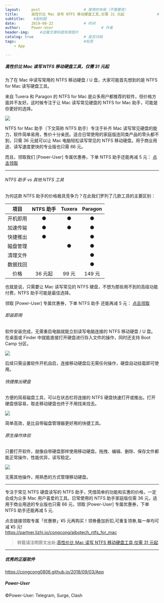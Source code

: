 ```yaml
---
layout:     post                    # 使用的布局（不需要改）
title:      高性价比 Mac 读写 NTFS 移动硬盘工具,仅需 31 元起               # 标题 
subtitle:    #副标题
date:       2019-08-22              # 时间
author:     Power-User                      # 作者
header-img:     #这篇文章标题背景图片
catalog: true                       # 是否归档
tags:                               #标签
    - App

---
```


##### 高性价比 Mac 读写 NTFS 移动硬盘工具，仅需 31 元起

为了在 Mac 中读写常用的 NTFS 移动硬盘 / U 盘，大家可能首先想到的是 NTFS for Mac 读写硬盘工具。

来自 Tuxera 和 Paragon 的 NTFS for Mac 是众多用户都推荐的软件，但价格方面并不友好。这时候专注于让 Mac 读写常见硬盘的 NTFS for Mac 助手，可能是你更好的选择。

![](http://ww1.sinaimg.cn/large/9b84e6acly1g68eohi6fgj20x80ncnft.jpg)

NTFS for Mac 助手（下文简称 NTFS 助手）专注于补齐 Mac 读写常见硬盘的能力，软件简单易用，售价十分亲民。适合日常使用的家庭版连同类产品的零头都不到，只需 36 元就可以让 Mac 电脑轻松读写常见的 NTFS 移动硬盘。用于商业用途、读写速度更快的专业版也只需 66 元。

而且，领取我们 [Power-User] 专属优惠券，下单 NTFS 助手还能再减 5 元： [点击领取](https://partner.lizhi.io/congcong/aibotech_ntfs_for_mac)

--------

###### NTFS 助手 vs 其他 NTFS 工具

为何这款 NTFS 助手的价格极具竞争力？在此我们罗列了几款工具的主要区别：

<!--
![](http://ww1.sinaimg.cn/large/9b84e6acly1g68eoxueyfj21960hk768.jpg)
-->

|   项目   | NTFS 助手 | Tuxera | Paragon |
| :--------------: | :--------: | :----------: | :--------------: |
| 开机即用 |         ●         |   ●    |    ●    |
| 加速传输 |         ●         |   ●    |    ●    |
| 快捷推出 |         ●         |        |    ●    |
| 磁盘管理 |                   |   ●    |    ●    |
| 清理文件 |                   |        |    ●    |
| 数据找回 |                   |        |    ●    |
| 价格 | 36 元起 | 99 元 | 149 元 |

也就是说，只需要让 Mac 读写常见的 NTFS 硬盘，不想为那些用不到的高级功能付费，NTFS 助手可能是最佳选择。

领取 [Power-User] 专属优惠券，下单 NTFS 助手 还能再减 5 元： [点击领取](https://partner.lizhi.io/congcong/aibotech_ntfs_for_mac)


###### 即装即用

软件安装完成，无需重启电脑就能立刻读写电脑连接的 NTFS 移动硬盘 / U 盘。在桌面或 Finder 中就能直接打开硬盘进行存入文件的操作，同时还支持 Boot Camp 分区。

![](http://ww1.sinaimg.cn/large/9b84e6acly1g68eolu5v8j21by0r5drc.jpg)

后续只需设置软件开机自启，连接移动硬盘后无需任何操作，硬盘自动挂载即可使用。

###### 快捷推出硬盘

方便的简易磁盘工具，可以在状态栏将连接的 NTFS 硬盘快速打开或推出。打开硬盘很容易，取走移动硬盘也终于不用找来找去。

![](http://ww1.sinaimg.cn/large/9b84e6acly1g68eoqghybj20oa0ftgyr.jpg)

简单高效，是比自带磁盘管理器更好用的快捷工具。

###### 原生操作体验

只要打开软件，就像自带硬盘那样使用移动硬盘。拖拽、编辑、删除、保存文件都能正常操作，性能优异，读写稳定。

![](http://ww1.sinaimg.cn/large/9b84e6acly1g68eouja2ej21ju0sqaph.jpg)

无需其他操作，用熟悉的方式管理移动硬盘。

--------

专注于常见 NTFS 硬盘读写的 NTFS 助手，凭借简单的功能和实惠的价格，一定会成为众多 Mac 用户喜爱的工具。日常使用的 NTFS 助手家庭版仅需 36 元，适用于商业用途的专业版也只需 66 元，领取 [Power-User] 专属优惠券，下单 NTFS 助手还能再减 5 元.

点击链接领取专属「优惠劵」¥5 元再购买！领券叠加折扣,可重复领券,每一单均可减 ¥5 元!<br>
<https://partner.lizhi.io/congcong/aibotech_ntfs_for_mac>

> 转载请注明原文出处:[高性价比 Mac 读写 NTFS 移动硬盘工具,仅需 31 元起](https://congcong0806.github.io/2019/08/22/NTFS)

---

##### 优秀的正版软件
<https://congcong0806.github.io/2018/09/03/App>

##### Power-User
&copy;Power-User: Telegram, Surge, Clash
